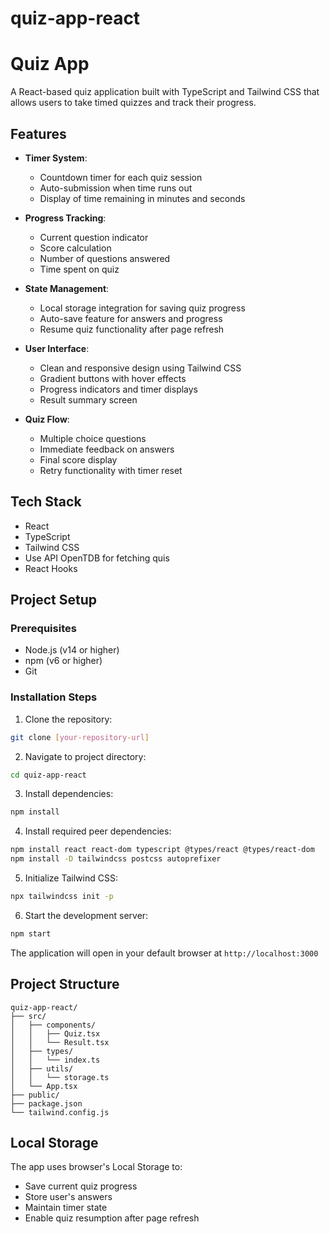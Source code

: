 # quiz-app-react

# Quiz App

A React-based quiz application built with TypeScript and Tailwind CSS that allows users to take timed quizzes and track their progress.

## Features

- **Timer System**: 
  - Countdown timer for each quiz session
  - Auto-submission when time runs out
  - Display of time remaining in minutes and seconds

- **Progress Tracking**:
  - Current question indicator
  - Score calculation
  - Number of questions answered
  - Time spent on quiz

- **State Management**:
  - Local storage integration for saving quiz progress
  - Auto-save feature for answers and progress
  - Resume quiz functionality after page refresh

- **User Interface**:
  - Clean and responsive design using Tailwind CSS
  - Gradient buttons with hover effects
  - Progress indicators and timer displays
  - Result summary screen

- **Quiz Flow**:
  - Multiple choice questions
  - Immediate feedback on answers
  - Final score display
  - Retry functionality with timer reset

## Tech Stack

- React
- TypeScript
- Tailwind CSS
- Use API OpenTDB for fetching quis
- React Hooks

## Project Setup

### Prerequisites

- Node.js (v14 or higher)
- npm (v6 or higher)
- Git

### Installation Steps

1. Clone the repository:
```bash
git clone [your-repository-url]
```

2. Navigate to project directory:
```bash
cd quiz-app-react
```

3. Install dependencies:
```bash
npm install
```

4. Install required peer dependencies:
```bash
npm install react react-dom typescript @types/react @types/react-dom
npm install -D tailwindcss postcss autoprefixer
```

5. Initialize Tailwind CSS:
```bash
npx tailwindcss init -p
```

6. Start the development server:
```bash
npm start
```

The application will open in your default browser at `http://localhost:3000`

## Project Structure

```
quiz-app-react/
├── src/
│   ├── components/
│   │   ├── Quiz.tsx
│   │   └── Result.tsx
│   ├── types/
│   │   └── index.ts
│   ├── utils/
│   │   └── storage.ts
│   └── App.tsx
├── public/
├── package.json
└── tailwind.config.js
```

## Local Storage

The app uses browser's Local Storage to:
- Save current quiz progress
- Store user's answers
- Maintain timer state
- Enable quiz resumption after page refresh
